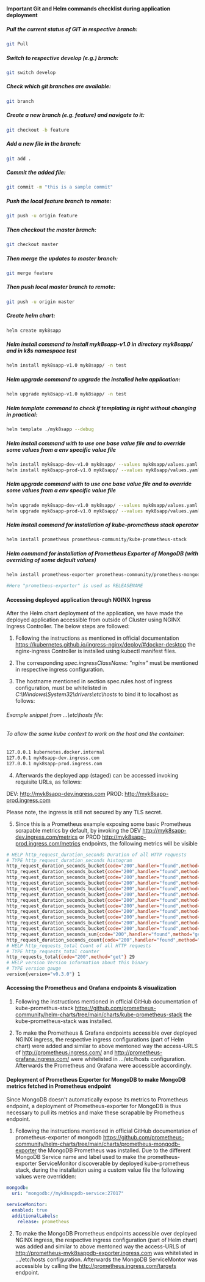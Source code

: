 #
#### Important Git and Helm commands checklist during application deployment

##### Pull the current status of GIT in respective branch:
```bash
git Pull
```

##### Switch to respective develop (e.g.) branch:
```bash
git switch develop
```

##### Check which git branches are available:
```bash
git branch
```
##### Create a new branch (e.g. feature) and navigate to it:
```bash
git checkout -b feature
```
##### Add a new file in the branch:
```bash
git add .
```
##### Commit the added file:
```bash
git commit -m "this is a sample commit"
```
##### Push the local feature branch to remote:
```bash
git push -u origin feature
```
##### Then checkout the master branch:
```bash
git checkout master
```
##### Then merge the updates to master branch:
```bash
git merge feature
```
##### Then push local master branch to remote:
```bash
git push -u origin master
```

##### Create helm chart:
```bash
helm create myk8sapp
```

##### Helm install command to install myk8sapp-v1.0 in directory myk8sapp/ and in k8s namespace test
```bash
helm install myk8sapp-v1.0 myk8sapp/ -n test
```

##### Helm upgrade command to upgrade the installed helm application:
```bash
helm upgrade myk8sapp-v1.0 myk8sapp/ -n test
```

##### Helm template command to check if templating is right without changing in practical:
```bash
helm template ./myk8sapp --debug
```

##### Helm install command with to use one base value file and to override some values from a env specific value file
```bash
helm install myk8sapp-dev-v1.0 myk8sapp/ --values myk8sapp/values.yaml -f myk8sapp/values-dev.yaml -n dev
helm install myk8sapp-prod-v1.0 myk8sapp/ --values myk8sapp/values.yaml -f myk8sapp/values-dev.yaml -n prod
```

##### Helm upgrade command with to use one base value file and to override some values from a env specific value file
```bash
helm upgrade myk8sapp-dev-v1.0 myk8sapp/ --values myk8sapp/values.yaml -f myk8sapp/values-dev.yaml -n dev
helm upgrade myk8sapp-prod-v1.0 myk8sapp/ --values myk8sapp/values.yaml -f myk8sapp/values-dev.yaml -n prod
```
##### Helm install command for installation of kube-prometheus stack operator
```bash
helm install prometheus prometheus-community/kube-prometheus-stack     #Here "prometheus" is used as RELEASENAME
```

##### Helm command for installation of Prometheus Exporter of MongoDB (with overriding of some default values)
```bash
helm install prometheus-exporter prometheus-community/prometheus-mongodb-exporter --values myk8sapp/values-mongodb-exporter.yaml 

#Here "prometheus-exporter" is used as RELEASENAME
```

#### Accessing deployed application through NGINX Ingress

After the Helm chart deployment of the application, we have made the deployed application accessible from outside of Cluster using NGINX
Ingress Controller. The below steps are followed:

1. Following the instructions as mentioned in official documentation https://kubernetes.github.io/ingress-nginx/deploy/#docker-desktop the nginx-ingress Controller is installed using kubectl manifest files.

2. The corresponding _spec.ingressClassName: "nginx"_ must be mentioned in respective ingress configuration.

3. The hostname mentioned in section spec.rules.host of ingress configuration, must be whitelisted in _C:\Windows\System32\drivers\etc\hosts_ to bind it to localhost as follows:

###### Example snippet from ...\etc\hosts file:
###### To allow the same kube context to work on the host and the container:
```bash 
127.0.0.1 kubernetes.docker.internal
127.0.0.1 myk8sapp-dev.ingress.com
127.0.0.1 myk8sapp-prod.ingress.com
```

4. Afterwards the deployed app (staged) can be accessed invoking requisite URLs, as follows:

DEV: http://myk8sapp-dev.ingress.com
PROD: http://myk8sapp-prod.ingress.com

Please note, the ingress is still not secured by any TLS secret. 

5. Since this is a Prometheus example exposing some basic Prometheus scrapable metrics by default, by invoking the DEV http://myk8sapp-dev.ingress.com/metrics or PROD http://myk8sapp-prod.ingress.com/metrics endpoints, the following metrics will be visible

```bash
# HELP http_request_duration_seconds Duration of all HTTP requests
# TYPE http_request_duration_seconds histogram
http_request_duration_seconds_bucket{code="200",handler="found",method="get",le="0.005"} 29
http_request_duration_seconds_bucket{code="200",handler="found",method="get",le="0.01"} 29
http_request_duration_seconds_bucket{code="200",handler="found",method="get",le="0.025"} 29
http_request_duration_seconds_bucket{code="200",handler="found",method="get",le="0.05"} 29
http_request_duration_seconds_bucket{code="200",handler="found",method="get",le="0.1"} 29
http_request_duration_seconds_bucket{code="200",handler="found",method="get",le="0.25"} 29
http_request_duration_seconds_bucket{code="200",handler="found",method="get",le="0.5"} 29
http_request_duration_seconds_bucket{code="200",handler="found",method="get",le="1"} 29
http_request_duration_seconds_bucket{code="200",handler="found",method="get",le="2.5"} 29
http_request_duration_seconds_bucket{code="200",handler="found",method="get",le="5"} 29
http_request_duration_seconds_bucket{code="200",handler="found",method="get",le="10"} 29
http_request_duration_seconds_bucket{code="200",handler="found",method="get",le="+Inf"} 29
http_request_duration_seconds_sum{code="200",handler="found",method="get"} 0.0025533689999999993
http_request_duration_seconds_count{code="200",handler="found",method="get"} 29
# HELP http_requests_total Count of all HTTP requests
# TYPE http_requests_total counter
http_requests_total{code="200",method="get"} 29
# HELP version Version information about this binary
# TYPE version gauge
version{version="v0.3.0"} 1
```
#### Accessing the Prometheus and Grafana endpoints & visualization

1. Following the instructions mentioned in official GitHub documentation of kube-promethus-stack https://github.com/prometheus-community/helm-charts/tree/main/charts/kube-prometheus-stack the kube-prometheus-stack was installed.

2. To make the Prometheus & Grafana endpoints accessible over deployed NGINX ingress, the respective ingress configurations (part of Helm chart) were added and similar to above mentoned way the access-URLS of http://prometheus.ingress.com/ and http://prometheus-grafana.ingress.com/ were whitelisted in .../etc/hosts configuration. Afterwards the Prometheus and Grafana were accessible accordingly.

#### Deployment of Prometheus Exporter for MongoDB to make MongoDB metrics fetched in Prometheus endpoint

Since MongoDB doesn't automatically expose its metrics to Prometheus endpoint, a deployment of Prometheus-exporter for MongoDB is thus necessary to pull its metrics and make these scrapable by Prometheus endpoint.

1. Following the instructions mentioned in official GitHub documentation of prometheus-exporter of mongodb https://github.com/prometheus-community/helm-charts/tree/main/charts/prometheus-mongodb-exporter the MongoDB Prometheus was installed. Due to the different MongoDB Service name and label used to make the prometheus-exporter ServiceMonitor discoverable by deployed kube-prometheus stack, during the installation using a custom value file the following values were overridden:

```yaml 
mongodb:
  uri: "mongodb://myk8sappdb-service:27017"

serviceMonitor:
  enabled: true
  additionalLabels:
    release: prometheus
```

2. To make the MongoDB Prometheus endpoints accessible over deployed NGINX ingress, the respective ingress configuration (part of Helm chart) was added and similar to above mentoned way the access-URLS of http://prometheus-myk8sappdb-exporter.ingress.com was whitelisted in .../etc/hosts configuration. Afterwards the MongoDB ServiceMontor was accessible by calling the http://prometheus.ingress.com/targets endpoint.